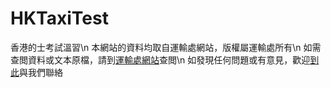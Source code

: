 # HKTaxiTest
香港的士考試溫習\n
本網站的資料均取自運輸處網站，版權屬運輸處所有\n
如需查閲資料或文本原檔，請到[運輸處網站](https://www.td.gov.hk/tc/publications_and_press_releases/publications/free_publications/index_categoryid_8.html)查閲\n
如發現任何問題或有意見，歡迎[到此](https://forms.gle/9kmEMKaL7KugCnMv7)與我們聯絡

